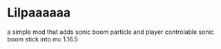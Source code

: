 # Lilpaaaaaa

a simple mod that adds sonic boom particle and player controlable sonic boom stick into mc 1.16.5

